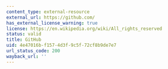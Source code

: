 ```yaml
---
content_type: external-resource
external_url: https://github.com/
has_external_license_warning: true
license: https://en.wikipedia.org/wiki/All_rights_reserved
status: valid
title: GitHub
uid: 4e47016b-f157-4d3f-9c5f-72cf8b9de7e7
url_status_code: 200
wayback_url: ''
---
```

